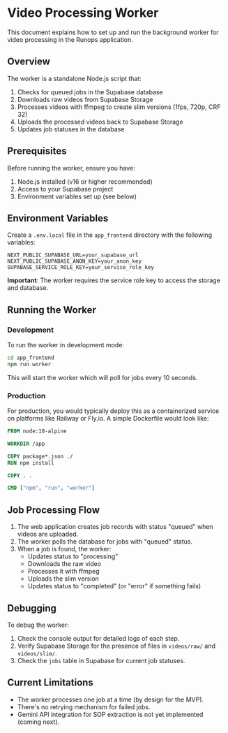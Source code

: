 # Video Processing Worker

This document explains how to set up and run the background worker for video processing in the Runops application.

## Overview

The worker is a standalone Node.js script that:

1. Checks for queued jobs in the Supabase database
2. Downloads raw videos from Supabase Storage
3. Processes videos with ffmpeg to create slim versions (1fps, 720p, CRF 32)
4. Uploads the processed videos back to Supabase Storage
5. Updates job statuses in the database

## Prerequisites

Before running the worker, ensure you have:

1. Node.js installed (v16 or higher recommended)
2. Access to your Supabase project
3. Environment variables set up (see below)

## Environment Variables

Create a `.env.local` file in the `app_frontend` directory with the following variables:

```
NEXT_PUBLIC_SUPABASE_URL=your_supabase_url
NEXT_PUBLIC_SUPABASE_ANON_KEY=your_anon_key
SUPABASE_SERVICE_ROLE_KEY=your_service_role_key
```

**Important**: The worker requires the service role key to access the storage and database.

## Running the Worker

### Development

To run the worker in development mode:

```bash
cd app_frontend
npm run worker
```

This will start the worker which will poll for jobs every 10 seconds.

### Production

For production, you would typically deploy this as a containerized service on platforms like Railway or Fly.io. A simple Dockerfile would look like:

```dockerfile
FROM node:18-alpine

WORKDIR /app

COPY package*.json ./
RUN npm install

COPY . .

CMD ["npm", "run", "worker"]
```

## Job Processing Flow

1. The web application creates job records with status "queued" when videos are uploaded.
2. The worker polls the database for jobs with "queued" status.
3. When a job is found, the worker:
   - Updates status to "processing"
   - Downloads the raw video
   - Processes it with ffmpeg
   - Uploads the slim version
   - Updates status to "completed" (or "error" if something fails)

## Debugging

To debug the worker:

1. Check the console output for detailed logs of each step.
2. Verify Supabase Storage for the presence of files in `videos/raw/` and `videos/slim/`.
3. Check the `jobs` table in Supabase for current job statuses.

## Current Limitations

- The worker processes one job at a time (by design for the MVP).
- There's no retrying mechanism for failed jobs.
- Gemini API integration for SOP extraction is not yet implemented (coming next). 